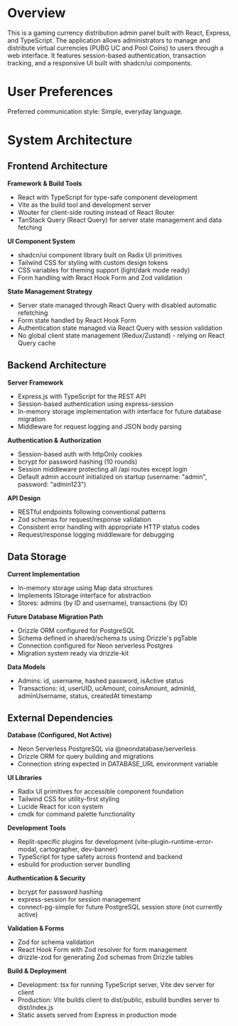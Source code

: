 # Overview

This is a gaming currency distribution admin panel built with React, Express, and TypeScript. The application allows administrators to manage and distribute virtual currencies (PUBG UC and Pool Coins) to users through a web interface. It features session-based authentication, transaction tracking, and a responsive UI built with shadcn/ui components.

# User Preferences

Preferred communication style: Simple, everyday language.

# System Architecture

## Frontend Architecture

**Framework & Build Tools**
- React with TypeScript for type-safe component development
- Vite as the build tool and development server
- Wouter for client-side routing instead of React Router
- TanStack Query (React Query) for server state management and data fetching

**UI Component System**
- shadcn/ui component library built on Radix UI primitives
- Tailwind CSS for styling with custom design tokens
- CSS variables for theming support (light/dark mode ready)
- Form handling with React Hook Form and Zod validation

**State Management Strategy**
- Server state managed through React Query with disabled automatic refetching
- Form state handled by React Hook Form
- Authentication state managed via React Query with session validation
- No global client state management (Redux/Zustand) - relying on React Query cache

## Backend Architecture

**Server Framework**
- Express.js with TypeScript for the REST API
- Session-based authentication using express-session
- In-memory storage implementation with interface for future database migration
- Middleware for request logging and JSON body parsing

**Authentication & Authorization**
- Session-based auth with httpOnly cookies
- bcrypt for password hashing (10 rounds)
- Session middleware protecting all /api routes except login
- Default admin account initialized on startup (username: "admin", password: "admin123")

**API Design**
- RESTful endpoints following conventional patterns
- Zod schemas for request/response validation
- Consistent error handling with appropriate HTTP status codes
- Request/response logging middleware for debugging

## Data Storage

**Current Implementation**
- In-memory storage using Map data structures
- Implements IStorage interface for abstraction
- Stores: admins (by ID and username), transactions (by ID)

**Future Database Migration Path**
- Drizzle ORM configured for PostgreSQL
- Schema defined in shared/schema.ts using Drizzle's pgTable
- Connection configured for Neon serverless Postgres
- Migration system ready via drizzle-kit

**Data Models**
- Admins: id, username, hashed password, isActive status
- Transactions: id, userUID, ucAmount, coinsAmount, adminId, adminUsername, status, createdAt timestamp

## External Dependencies

**Database (Configured, Not Active)**
- Neon Serverless PostgreSQL via @neondatabase/serverless
- Drizzle ORM for query building and migrations
- Connection string expected in DATABASE_URL environment variable

**UI Libraries**
- Radix UI primitives for accessible component foundation
- Tailwind CSS for utility-first styling
- Lucide React for icon system
- cmdk for command palette functionality

**Development Tools**
- Replit-specific plugins for development (vite-plugin-runtime-error-modal, cartographer, dev-banner)
- TypeScript for type safety across frontend and backend
- esbuild for production server bundling

**Authentication & Security**
- bcrypt for password hashing
- express-session for session management
- connect-pg-simple for future PostgreSQL session store (not currently active)

**Validation & Forms**
- Zod for schema validation
- React Hook Form with Zod resolver for form management
- drizzle-zod for generating Zod schemas from Drizzle tables

**Build & Deployment**
- Development: tsx for running TypeScript server, Vite dev server for client
- Production: Vite builds client to dist/public, esbuild bundles server to dist/index.js
- Static assets served from Express in production mode